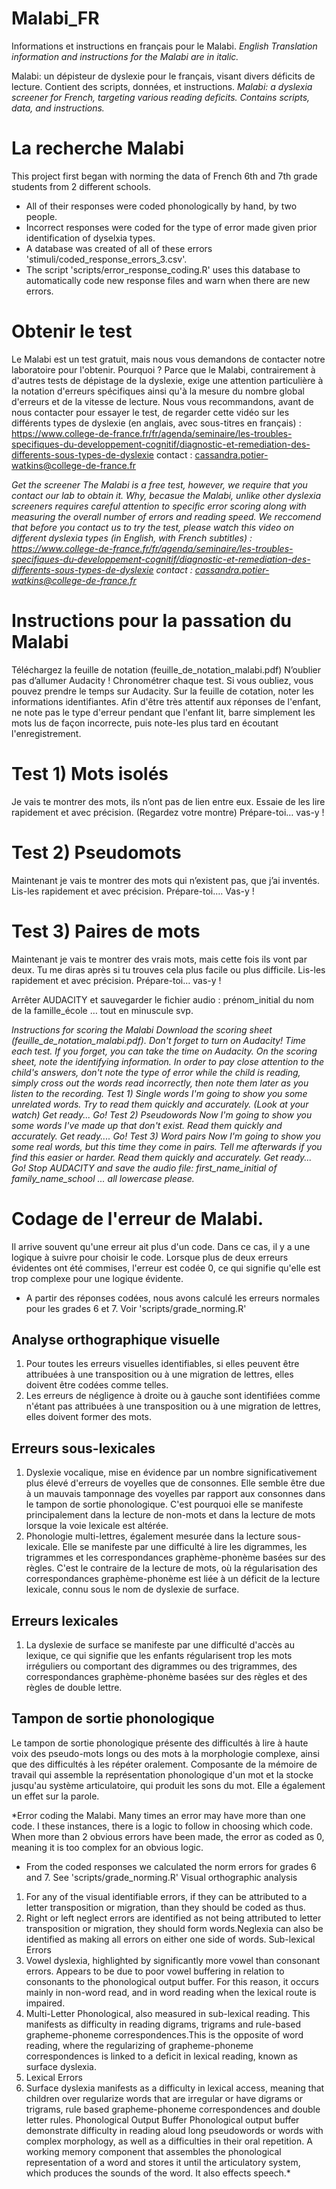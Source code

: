 # Malabi_FR
Informations et instructions en français pour le Malabi. 
*English Translation information and instructions for the Malabi are in italic.*

Malabi: un dépisteur de dyslexie pour le français, visant divers déficits de lecture. Contient des scripts, données, et instructions.
*Malabi: a dyslexia screener for French, targeting various reading deficits. Contains scripts, data, and instructions.*

# La recherche Malabi
This project first began with norming the data of French 6th and 7th grade students from 2 different schools.
- All of their responses were coded phonologically by hand, by two people. 
- Incorrect responses were coded for the type of error made given prior identification of dyselxia types.
- A database was created of all of these errors 'stimuli/coded_response_errors_3.csv'.
- The script 'scripts/error_response_coding.R' uses this database to automatically code new response files and warn when there are new errors.

# Obtenir le test
Le Malabi est un test gratuit, mais nous vous demandons de contacter notre laboratoire pour l'obtenir. Pourquoi ? Parce que le Malabi, contrairement à d'autres tests de dépistage de la dyslexie, exige une attention particulière à la notation d'erreurs spécifiques ainsi qu'à la mesure du nombre global d'erreurs et de la vitesse de lecture. Nous vous recommandons, avant de nous contacter pour essayer le test, de regarder cette vidéo sur les différents types de dyslexie (en anglais, avec sous-titres en français) : https://www.college-de-france.fr/fr/agenda/seminaire/les-troubles-specifiques-du-developpement-cognitif/diagnostic-et-remediation-des-differents-sous-types-de-dyslexie
contact : cassandra.potier-watkins@college-de-france.fr

*Get the screener*
*The Malabi is a free test, however, we require that you contact our lab to obtain it. Why, becasue the Malabi, unlike other dyslexia screeners requires careful attention to specific error scoring along with measuring the overall number of errors and reading speed. We reccomend that before you contact us to try the test, please watch this video on different dyslexia types (in English, with French subtitles) : https://www.college-de-france.fr/fr/agenda/seminaire/les-troubles-specifiques-du-developpement-cognitif/diagnostic-et-remediation-des-differents-sous-types-de-dyslexie
contact : cassandra.potier-watkins@college-de-france.fr*

# Instructions pour la passation du Malabi
Téléchargez la feuille de notation (feuille_de_notation_malabi.pdf)
N’oublier pas d’allumer Audacity ! Chronométrer chaque test. Si vous oubliez, vous pouvez prendre le temps sur Audacity. Sur la feuille de cotation, noter les informations identifiantes. Afin d'être très attentif aux réponses de l'enfant, ne note pas le type d'erreur pendant que l'enfant lit, barre simplement les mots lus de façon incorrecte, puis note-les plus tard en écoutant l'enregistrement.
# Test 1) Mots isolés 
Je vais te montrer des mots, ils n’ont pas de lien entre eux. Essaie de les lire rapidement et avec précision. (Regardez votre montre) Prépare-toi… vas-y !
# Test 2) Pseudomots
Maintenant je vais te montrer des mots qui n’existent pas, que j’ai inventés. Lis-les rapidement et avec précision. Prépare-toi…. Vas-y !
# Test 3) Paires de mots 
Maintenant je vais te montrer des vrais mots, mais cette fois ils vont par deux. Tu me diras après si tu trouves cela plus facile ou plus difficile. Lis-les rapidement et avec précision. Prépare-toi… vas-y !

Arrêter AUDACITY et sauvegarder le fichier audio : prénom_initial du nom de la famille_école … tout en minuscule svp.

*Instructions for scoring the Malabi
Download the scoring sheet (feuille_de_notation_malabi.pdf).
Don't forget to turn on Audacity! Time each test. If you forget, you can take the time on Audacity. On the scoring sheet, note the identifying information. In order to pay close attention to the child's answers, don't note the type of error while the child is reading, simply cross out the words read incorrectly, then note them later as you listen to the recording.
Test 1) Single words 
I'm going to show you some unrelated words. Try to read them quickly and accurately. (Look at your watch) Get ready... Go!
Test 2) Pseudowords
Now I'm going to show you some words I've made up that don't exist. Read them quickly and accurately. Get ready.... Go!
Test 3) Word pairs 
Now I'm going to show you some real words, but this time they come in pairs. Tell me afterwards if you find this easier or harder. Read them quickly and accurately. Get ready... Go!
Stop AUDACITY and save the audio file: first_name_initial of family_name_school ... all lowercase please.*

# Codage de l'erreur de Malabi.
Il arrive souvent qu'une erreur ait plus d'un code. Dans ce cas, il y a une logique à suivre pour choisir le code. Lorsque plus de deux erreurs évidentes ont été commises, l'erreur est codée 0, ce qui signifie qu'elle est trop complexe pour une logique évidente.
- A partir des réponses codées, nous avons calculé les erreurs normales pour les grades 6 et 7. Voir 'scripts/grade_norming.R'

## Analyse orthographique visuelle
1) Pour toutes les erreurs visuelles identifiables, si elles peuvent être attribuées à une transposition ou à une migration de lettres, elles doivent être codées comme telles.
2) Les erreurs de négligence à droite ou à gauche sont identifiées comme n'étant pas attribuées à une transposition ou à une migration de lettres, elles doivent former des mots.

## Erreurs sous-lexicales
1) Dyslexie vocalique, mise en évidence par un nombre significativement plus élevé d'erreurs de voyelles que de consonnes. Elle semble être due à un mauvais tamponnage des voyelles par rapport aux consonnes dans le tampon de sortie phonologique. C'est pourquoi elle se manifeste principalement dans la lecture de non-mots et dans la lecture de mots lorsque la voie lexicale est altérée.
2) Phonologie multi-lettres, également mesurée dans la lecture sous-lexicale. Elle se manifeste par une difficulté à lire les digrammes, les trigrammes et les correspondances graphème-phonème basées sur des règles. C'est le contraire de la lecture de mots, où la régularisation des correspondances graphème-phonème est liée à un déficit de la lecture lexicale, connu sous le nom de dyslexie de surface.

## Erreurs lexicales
1) La dyslexie de surface se manifeste par une difficulté d'accès au lexique, ce qui signifie que les enfants régularisent trop les mots irréguliers ou comportant des digrammes ou des trigrammes, des correspondances graphème-phonème basées sur des règles et des règles de double lettre.

## Tampon de sortie phonologique
Le tampon de sortie phonologique présente des difficultés à lire à haute voix des pseudo-mots longs ou des mots à la morphologie complexe, ainsi que des difficultés à les répéter oralement. Composante de la mémoire de travail qui assemble la représentation phonologique d'un mot et la stocke jusqu'au système articulatoire, qui produit les sons du mot. Elle a également un effet sur la parole.

*Error coding the Malabi.
Many times an error may have more than one code. I these instances, there is a logic to follow in choosing which code. When more than 2 obvious errors have been made, the error as coded as 0, meaning it is too complex for an obvious logic.
- From the coded responses we calculated the norm errors for grades 6 and 7. See 'scripts/grade_norming.R'
Visual orthographic analysis
1) For any of the visual identifiable errors, if they can be attributed to a letter transposition or migration, than they should be coded as thus.
2) Right or left neglect errors are identified as not being attributed to letter transposition or migration, they should form words.Neglexia can also be identified as making all errors on either one side of words.
Sub-lexical Errors
1) Vowel dyslexia, highlighted by significantly more vowel than consonant errors. Appears to be due to poor vowel buffering in relation to consonants to the phonological output buffer. For this reason, it occurs mainly in non-word read, and in word reading when the lexical route is impaired.
2) Multi-Letter Phonological, also measured in sub-lexical reading. This manifests as difficulty in reading digrams, trigrams and rule-based grapheme-phoneme correspondences.This is the opposite of word reading, where the regularizing of grapheme-phoneme correspondences is linked to a deficit in lexical reading, known as surface dyslexia.
3) Lexical Errors
1) Surface dyslexia manifests as a difficulty in lexical access, meaning that children over regularize words that are irregular or have digrams or trigrams, rule based grapheme-phoneme correspondences and double letter rules.
Phonological Output Buffer
Phonological output buffer demonstrate difficulty in reading aloud long pseudowords or words with complex morphology, as well as a difficulties in their oral repetition. A working memory component that assembles the phonological representation of a word and stores it until the articulatory system, which produces the sounds of the word. It also effects speech.*

